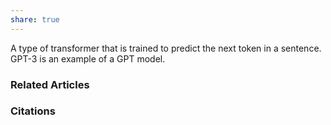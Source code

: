 ```yaml
---
share: true
---
```


A type of transformer that is trained to predict the next token in a sentence. GPT-3 is an example of a GPT model.

### Related Articles

### Citations
